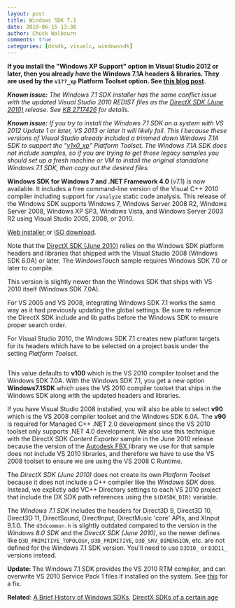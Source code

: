 ```yaml
---
layout: post
title: Windows SDK 7.1
date: 2010-06-15 13:38
author: Chuck Walbourn
comments: true
categories: [dxsdk, visualc, windowssdk]
---
```

<strong>If you install the "Windows XP Support" option in Visual Studio 2012 or later, then you already *have* the Windows 7.1A headers & libraries. They are used by the ``v1??_xp`` Platform Toolset option. See <a href="https://walbourn.github.io/visual-studio-2012-update-1/">this blog post</a>.</strong>
<!--more-->

<em><strong>Known issue:</strong> The Windows 7.1 SDK installer has the same conflict issue with the updated Visual Studio 2010 REDIST files as the <a href="https://walbourn.github.io/known-issue-directx-sdk-june-2010-setup-and-the-s1023-error/">DirectX SDK (June 2010)</a> release. See <a href="http://support.microsoft.com/kb/2717426">KB 2717426</a> for details.</em>

<em><strong>Known issue:</strong> If you try to install the Windows 7.1 SDK on a system with VS 2012 Update 1 or later, VS 2013 or later it will likely fail. This I because these versions of Visual Studio already included a trimmed down Windows 7.1A SDK to support the "<a href="https://walbourn.github.io/visual-studio-2012-update-1/">v1x0_xp</a>" Platform Toolset. The Windows 7.1A SDK does not include samples, so if you are trying to get those legacy samples you should set up a fresh machine or VM to install the original standalone Windows 7.1 SDK, then copy out the desired files.</em><strong></strong>

<strong>Windows SDK for Windows 7 and .NET Framework 4.0 </strong>(v7.1) is now available. It includes a free command-line version of the Visual C++ 2010 compiler including support for <code>/analyze</code> static code analysis. This release of the Windows SDK supports Windows 7, Windows Server 2008 R2, Windows Server 2008, Windows XP SP3, Windows Vista, and Windows Server 2003 R2 using Visual Studio 2005, 2008, or 2010.

<a href="http://go.microsoft.com/fwlink/?LinkID=191420" title="Web Installer">Web installer </a>or <a href="http://go.microsoft.com/fwlink/?LinkID=191424" title="ISO download">ISO download</a>.

Note that the <a href="http://msdn.microsoft.com/directx/sdk/" title="DirectX SDK (June 2010)">DirectX SDK (June 2010)</a> relies on the Windows SDK platform headers and libraries that shipped with the Visual Studio 2008 (Windows SDK 6.0A) or later. The <em>WindowsTouch</em> sample requires Windows SDK 7.0 or later to compile.

This version is slightly newer than the Windows SDK that ships with VS 2010 itself (Windows SDK 7.0A).

For VS 2005 and VS 2008, integrating Windows SDK 7.1 works the same way as it had previously updating the global settings. Be sure to reference the DirectX SDK include and lib paths before the Windows SDK to ensure proper search order.

For Visual Studio 2010, the Windows SDK 7.1 creates new platform targets for its headers which have to be selected on a project basis under the setting <em>Platform Toolset</em>.

<img alt="" src="https://msdnshared.blob.core.windows.net/media/MSDNBlogsFS/prod.evol.blogs.msdn.com/CommunityServer.Blogs.Components.WeblogFiles/00/00/01/34/17/7142.platformtoolset.png" border="0" />

This value defaults to <strong>v100</strong> which is the VS 2010 compiler toolset and the Windows SDK 7.0A. With the Windows SDK 7.1, you get a new option <strong>Windows7.1SDK </strong>which uses the VS 2010 compiler toolset that ships in the Windows SDK along with the updated headers and libraries.

If you have Visual Studio 2008 installed, you will also be able to select <strong>v90</strong> which is the VS 2008 compiler toolset and the Windows SDK 6.0A. The <strong>v90</strong> is required for Managed C++ .NET 2.0 development since the VS 2010 toolset only supports .NET 4.0 development. We also use this technique with the DirectX SDK <em>Content Exporter</em> sample in the June 2010 release because the version of the <a href="http://www.autodesk.com/fbx" title="Autodesk FBX ">Autodesk FBX </a>library we use for that sample does not include VS 2010 libraries, and therefore we have to use the VS 2008 toolset to ensure we are using the VS 2008 C Runtime.

The <em>DirectX SDK (June 2010)</em> does not create its own <em>Platform Toolset</em> because it does not include a C++ compiler like the <em>Windows SDK</em> does. Instead, we explictly add VC++ Directory settings to each VS 2010 project that include the DX SDK path references using the <code>$(DXSDK_DIR)</code> variable.

The <em>Windows 7.1 SDK</em> includes the headers for Direct3D 9, Direct3D 10, Direct3D 11, DirectSound, DirectInput, DirectMusic 'core' APIs, and XInput 9.1.0. The <code>d3dcommon.h</code> is slightly outdated compared to the version in the <em>Windows 8.0 SDK</em> and the <em>DirectX SDK (June 2010)</em>, so the newer defines like <code>D3D_PRIMITIVE_TOPOLOGY</code>, <code>D3D_PRIMITIVE</code>, <code>D3D_SRV_DIMENSION</code>, etc. are not defined for the Windows 7.1 SDK version. You'll need to use <code>D3D10_</code> or <code>D3D11_</code> versions instead.

<strong>Update: </strong>The Windows 7.1 SDK provides the VS 2010 RTM compiler, and can overwrite VS 2010 Service Pack 1 files if installed on the system. See <a href="http://blogs.msdn.com/b/vcblog/archive/2011/03/31/10148110.aspx">this</a> for a fix.

<strong>Related</strong>: <a href="https://walbourn.github.io/a-brief-history-of-windows-sdks/">A Brief History of Windows SDKs</a>, <a href="https://walbourn.github.io/directx-sdks-of-a-certain-age/">DirectX SDKs of a certain age</a>
